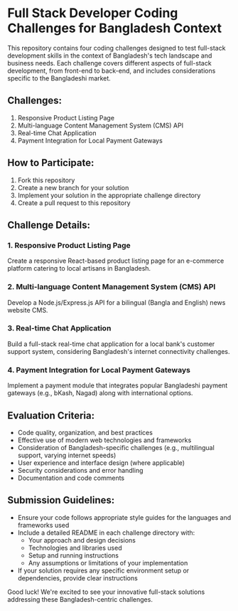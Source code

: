 # Full Stack Developer Coding Challenges for Bangladesh Context

This repository contains four coding challenges designed to test full-stack development skills in the context of Bangladesh's tech landscape and business needs. Each challenge covers different aspects of full-stack development, from front-end to back-end, and includes considerations specific to the Bangladeshi market.

## Challenges:

1. Responsive Product Listing Page
2. Multi-language Content Management System (CMS) API
3. Real-time Chat Application
4. Payment Integration for Local Payment Gateways

## How to Participate:

1. Fork this repository
2. Create a new branch for your solution
3. Implement your solution in the appropriate challenge directory
4. Create a pull request to this repository

## Challenge Details:

### 1. Responsive Product Listing Page
Create a responsive React-based product listing page for an e-commerce platform catering to local artisans in Bangladesh.

### 2. Multi-language Content Management System (CMS) API
Develop a Node.js/Express.js API for a bilingual (Bangla and English) news website CMS.

### 3. Real-time Chat Application
Build a full-stack real-time chat application for a local bank's customer support system, considering Bangladesh's internet connectivity challenges.

### 4. Payment Integration for Local Payment Gateways
Implement a payment module that integrates popular Bangladeshi payment gateways (e.g., bKash, Nagad) along with international options.

## Evaluation Criteria:

- Code quality, organization, and best practices
- Effective use of modern web technologies and frameworks
- Consideration of Bangladesh-specific challenges (e.g., multilingual support, varying internet speeds)
- User experience and interface design (where applicable)
- Security considerations and error handling
- Documentation and code comments

## Submission Guidelines:

- Ensure your code follows appropriate style guides for the languages and frameworks used
- Include a detailed README in each challenge directory with:
  - Your approach and design decisions
  - Technologies and libraries used
  - Setup and running instructions
  - Any assumptions or limitations of your implementation
- If your solution requires any specific environment setup or dependencies, provide clear instructions

Good luck! We're excited to see your innovative full-stack solutions addressing these Bangladesh-centric challenges.